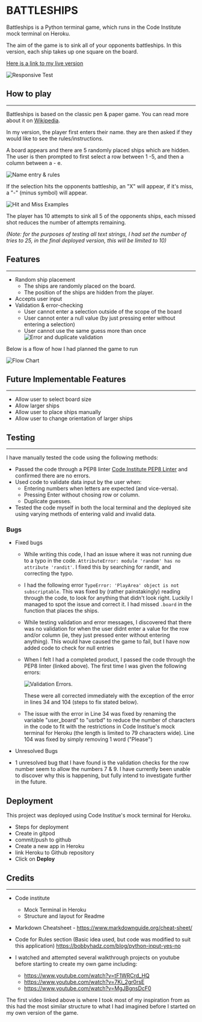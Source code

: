 # BATTLESHIPS

Battleships is a Python terminal game, which runs in the Code Institute mock terminal on Heroku.

The aim of the game is to sink all of your opponents battleships. In this version, each ship takes up one square on the board.

[Here is a link to my live version](https://md1982-battleships.herokuapp.com/)

![Responsive Test](documentation/responsive.png)

## How to play
______

Battleships is based on the classic pen & paper game. You can read more about it on [Wikipedia](https://en.wikipedia.org/wiki/Battleship_(game)).

In my version, the player first enters their name. they are then asked if they would like to see the rules/instructions. 

A board appears and there are 5 randomly placed ships which are hidden. The user is then prompted to first select a row between 1 -5, and then a column between a - e.


![Name entry & rules](documentation/name_and_rules.png)

If the selection hits the opponents battleship, an "X" will appear, if it's miss, a "-" (minus symbol) will appear.

![Hit and Miss Examples](documentation/hit_miss_example.png)

The player has 10 attempts to sink all 5 of the opponents ships, each missed shot reduces the number of attempts remaining.

*(Note: for the purposes of testing all text strings, I had set the number of tries to 25, in the final deployed version, this will be limited to 10)*

## Features
_____

* Random ship placement
  * The ships are randomly placed on the board.
  * The position of the ships are hidden from the player. 
* Accepts user input
* Validation & error-checking
  * User cannot enter a selection outside of the scope of the board
  * User cannot enter a null value (by just pressing enter without entering a selection)
  * User cannot use the same guess more than once
![Error and duplicate validation](documentation/duplicate_and_null_entered.png)

Below is a flow of how I had planned the game to run

![Flow Chart](documentation/battleships_flowchart.png)

## Future Implementable Features
_____

* Allow user to select board size
* Allow larger ships
* Allow user to place ships manually
* Allow user to change orientation of larger ships

## Testing
_____
I have manually tested the code using the following methods:
* Passed the code through a PEP8 linter [Code Institute PEP8 Linter](https://pep8ci.herokuapp.com/) and confirmed there are no errors.
* Used code to validate data input by the user when:
  * Entering numbers when letters are expected (and vice-versa).
  * Pressing Enter without chosing row or column.
  * Duplicate guesses.
* Tested the code myself in both the local terminal and the deployed site using varying methods of entering valid and invalid data.

### Bugs
* Fixed bugs
  * While writing this code, I had an issue where it was not running due to a typo in the code. `AttributeError: module 'random' has no attribute 'randit'`. I fixed this by searching for randit, and correcting the typo.
  * I had the following error `TypeError: 'PlayArea' object is not subscriptable`. This was fixed by (rather painstakingly) reading through the code, to look for anything that didn't look right. Luckily I managed to spot the issue and correct it. I had missed `.board` in the function that places the ships.
  * While testing validation and error messages, I discovered that there was no validation for when the user didnt enter a value for the row and/or column (ie, they just pressed enter without entering anything). This would have caused the game to fail, but I have now added code to check for null entries
  * When I felt I had a completed product, I passed the code through the PEP8 linter (linked above). The first time I was given the following errors:

    ![Validation Errors](documentation/validation_errors.png).
   
    These were all corrected immediately with the exception of the error in lines 34 and 104 (steps to fix stated below).
  * The issue with the error in Line 34 was fixed by renaming the variable "user_board" to "usrbd" to reduce the number of characters in the code to fit with the restrictions in Code Institue's mock terminal for Heroku (the length is limited to 79 characters wide). Line 104 was fixed by simply removing 1 word ("Please")

* Unresolved Bugs
 * 1 unresolved bug that I have found is the validation checks for the row number seem to allow the numbers 7 & 9. I have currently been unable to discover why this is happening, but fully intend to investigate further in the future.


## Deployment
This project was deployed using Code Institue's mock terminal for Heroku.

 * Steps for deployment
  * Create in gitpod
  * commit/push to github
  * Create a new app in Heroku
  * link Heroku to Github repository
  * Click on **Deploy**

## Credits
_____
* Code institute
  * Mock Terminal in Heroku
  * Structure and layout for Readme

* Markdown Cheatsheet - https://www.markdownguide.org/cheat-sheet/

* Code for Rules section (Basic idea used, but code was modified to suit this application) https://bobbyhadz.com/blog/python-input-yes-no

* I watched and attempted several walkthrough projects on youtube before starting to create my own game including:
  * https://www.youtube.com/watch?v=tF1WRCrd_HQ
  * https://www.youtube.com/watch?v=7Ki_2gr0rsE
  * https://www.youtube.com/watch?v=MgJBgnsDcF0

The first video linked above is where I took most of my inspiration from as this had the most similar structure to what I had imagined before I started on my own version of the game.